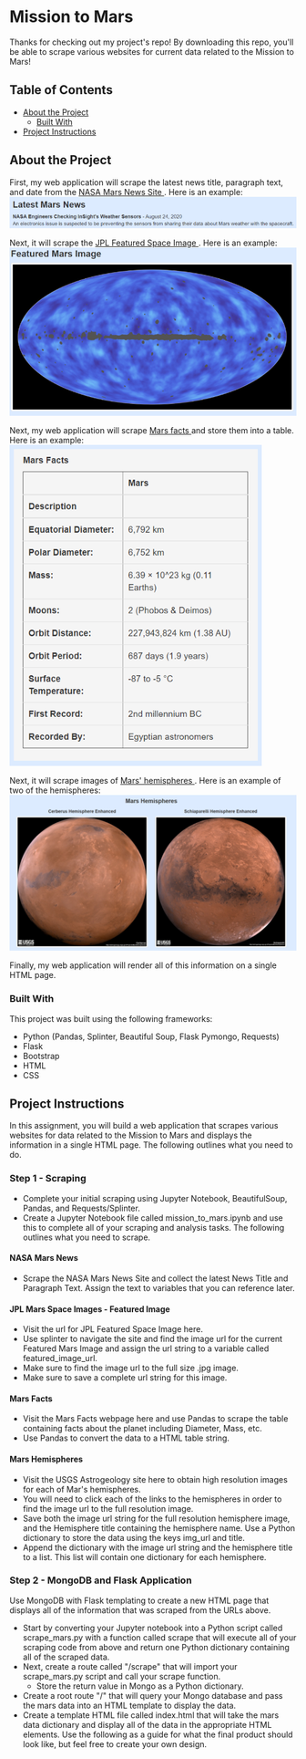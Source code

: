 # Mission to Mars
Thanks for checking out my project's repo! By downloading this repo, you'll be able to scrape various websites for current data related to the Mission to Mars!

<!-- TABLE OF CONTENTS -->
## Table of Contents

* [About the Project](#about-the-project)
  * [Built With](#built-with)
* [Project Instructions](#project-instructions)

<!--About the Project-->
## About the Project
First, my web application will scrape the latest news title, paragraph text, and date from the [ NASA Mars News Site ](https://mars.nasa.gov/news/?page=0&per_page=40&order=publish_date+desc%2Ccreated_at+desc&search=&category=19%2C165%2C184%2C204&blank_scope=Latest). Here is an example: <br>
![alt text](Missions_to_Mars/Images/News.png)<br>

Next, it will scrape the [ JPL Featured Space Image ](https://www.jpl.nasa.gov/spaceimages/?search=&category=Mars). Here is an example: <br>
![alt text](Missions_to_Mars/Images/Image.png)<br>

Next, my web application will scrape [ Mars facts ](https://space-facts.com/mars/) and store them into a table. Here is an example: <br>
![alt text](Missions_to_Mars/Images/Facts.png)<br>

Next, it will scrape images of [ Mars' hemispheres ](https://astrogeology.usgs.gov/search/results?q=hemisphere+enhanced&k1=target&v1=Mars). Here is an example of two of the hemispheres: <br>
![alt text](Missions_to_Mars/Images/Hemispheres.png)<br>

Finally, my web application will render all of this information on a single HTML page.

<!--Built With-->
### Built With
This project was built using the following frameworks:<br>
* Python (Pandas, Splinter, Beautiful Soup, Flask Pymongo, Requests)
* Flask
* Bootstrap
* HTML
* CSS

<!--Project Instructions-->
## Project Instructions

In this assignment, you will build a web application that scrapes various websites for data related to the Mission to Mars and displays the information in a single HTML page. The following outlines what you need to do.<br>

### Step 1 - Scraping
* Complete your initial scraping using Jupyter Notebook, BeautifulSoup, Pandas, and Requests/Splinter.<br>
* Create a Jupyter Notebook file called mission_to_mars.ipynb and use this to complete all of your scraping and analysis tasks. The following outlines what you need to scrape.<br>

#### NASA Mars News
* Scrape the NASA Mars News Site and collect the latest News Title and Paragraph Text. Assign the text to variables that you can reference later.<br>

#### JPL Mars Space Images - Featured Image
* Visit the url for JPL Featured Space Image here.<br>
* Use splinter to navigate the site and find the image url for the current Featured Mars Image and assign the url string to a variable called featured_image_url.<br>
* Make sure to find the image url to the full size .jpg image.<br>
* Make sure to save a complete url string for this image.<br>

#### Mars Facts
* Visit the Mars Facts webpage here and use Pandas to scrape the table containing facts about the planet including Diameter, Mass, etc.<br>
* Use Pandas to convert the data to a HTML table string.<br>

#### Mars Hemispheres
* Visit the USGS Astrogeology site here to obtain high resolution images for each of Mar's hemispheres.<br>
* You will need to click each of the links to the hemispheres in order to find the image url to the full resolution image.<br>
* Save both the image url string for the full resolution hemisphere image, and the Hemisphere title containing the hemisphere name. Use a Python dictionary to store the data using the keys img_url and title.<br>
* Append the dictionary with the image url string and the hemisphere title to a list. This list will contain one dictionary for each hemisphere.<br>

### Step 2 - MongoDB and Flask Application
Use MongoDB with Flask templating to create a new HTML page that displays all of the information that was scraped from the URLs above.<br>
* Start by converting your Jupyter notebook into a Python script called scrape_mars.py with a function called scrape that will execute all of your scraping code from above and return one Python dictionary containing all of the scraped data.<br>
* Next, create a route called "/scrape" that will import your scrape_mars.py script and call your scrape function.<br>
  * Store the return value in Mongo as a Python dictionary.<br>
* Create a root route "/" that will query your Mongo database and pass the mars data into an HTML template to display the data.<br>
* Create a template HTML file called index.html that will take the mars data dictionary and display all of the data in the appropriate HTML elements. Use the following as a guide for what the final product should look like, but feel free to create your own design.<br>